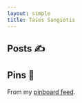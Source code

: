 ```yaml
---
layout: simple
title: Tasos Sangiotis
---
```


## Posts ✍️

<ul 
    data-rss-feed="https://world.hey.com/tasos/feed.atom" 
    data-rss-title-wrapper="li" 
    data-rss-max="5"
    class ="posts posts--pins">
</ul>

## Pins 📌

<ul 
    data-rss-feed="https://feeds.pinboard.in/rss/u:tsangiotis/" 
    data-rss-title-wrapper="li" 
    data-rss-max="5"
    class ="posts posts--pins">
</ul>

From my [pinboard feed](https://pinboard.in/u:tsangiotis#).

<script src="/assets/js/simple-rss.js"></script>

